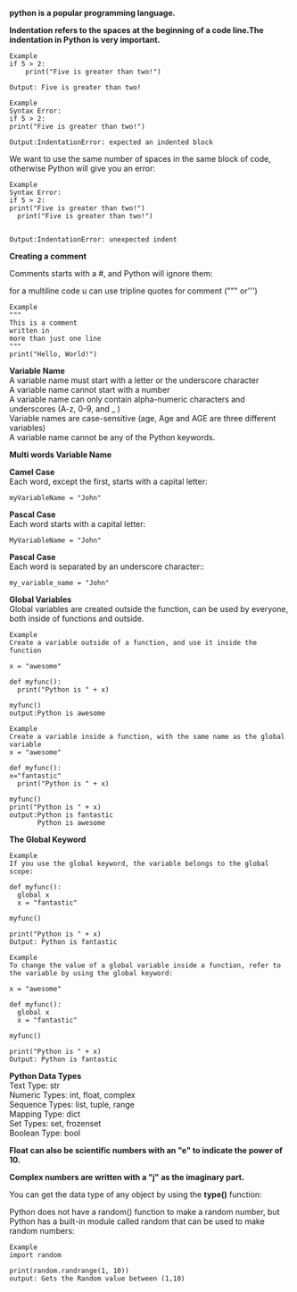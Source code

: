 **python is a popular programming language.**<br>

**Indentation refers to the spaces at the beginning of a code line.The indentation in Python is very important.**<br>
 ```
 Example
 if 5 > 2:
     print("Five is greater than two!")
     
 Output: Five is greater than two!
  ```
  
   ```
   Example
   Syntax Error:
 if 5 > 2:
 print("Five is greater than two!")
     
 Output:IndentationError: expected an indented block
  ```
We want  to use the same number of spaces in the same block of code, otherwise Python will give you an error:  
   ```
   Example
   Syntax Error:
 if 5 > 2:
 print("Five is greater than two!")
     print("Five is greater than two!")
   
     
 Output:IndentationError: unexpected indent
  ```
**Creating a comment**<br>

Comments starts with a #, and Python will ignore them:<br>

for a multiline code u can use tripline quotes for comment (""" or''')
```
Example
"""
This is a comment
written in
more than just one line
"""
print("Hello, World!")
```
**Variable Name**<br>
A variable name must start with a letter or the underscore character<br>
A variable name cannot start with a number<br>
A variable name can only contain alpha-numeric characters and underscores (A-z, 0-9, and _ )<br>
Variable names are case-sensitive (age, Age and AGE are three different variables)<br>
A variable name cannot be any of the Python keywords.<br>

**Multi words Variable Name**<br>

**Camel Case**<br>
Each word, except the first, starts with a capital letter:<br>
```
myVariableName = "John"
```

**Pascal Case**<br>
Each word starts with a capital letter:<br>
```
MyVariableName = "John"
```

**Pascal Case**<br>
Each word is separated by an underscore character::<br>
```
my_variable_name = "John"
```
**Global Variables**<br>
Global variables are created outside the function, can be used by everyone, both inside of functions and outside.<br>

```
Example
Create a variable outside of a function, and use it inside the function

x = "awesome"

def myfunc():
  print("Python is " + x)

myfunc()
output:Python is awesome
```

```
Example
Create a variable inside a function, with the same name as the global variable
x = "awesome"

def myfunc():
x="fantastic"
  print("Python is " + x)

myfunc()
print("Python is " + x)
output:Python is fantastic
       Python is awesome
```
**The Global Keyword**

```
Example
If you use the global keyword, the variable belongs to the global scope:

def myfunc():
  global x
  x = "fantastic"

myfunc()

print("Python is " + x)
Output: Python is fantastic
```

```
Example
To change the value of a global variable inside a function, refer to the variable by using the global keyword:

x = "awesome"

def myfunc():
  global x
  x = "fantastic"

myfunc()

print("Python is " + x)
Output: Python is fantastic
```
**Python Data Types**<br>
Text Type:	str<br>
Numeric Types:	int, float, complex<br>
Sequence Types:	list, tuple, range<br>
Mapping Type:	dict<br>
Set Types:	set, frozenset<br>
Boolean Type:	bool<br>

**Float can also be scientific numbers with an "e" to indicate the power of 10.**<br>

**Complex numbers are written with a "j" as the imaginary part.**<br>

You can get the data type of any object by using the **type()** function:<br>

Python does not have a random() function to make a random number, but Python has a built-in module called random that can be used to make random numbers:<br>
```
Example
import random

print(random.randrange(1, 10))
output: Gets the Random value between (1,10)
```

  
